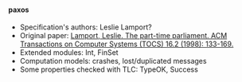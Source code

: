 #### paxos
- Specification's authors: Leslie Lamport?
- Original paper: <a href=https://lamport.azurewebsites.net/pubs/lamport-paxos.pdf>Lamport, Leslie. The part-time parliament. ACM Transactions on Computer Systems (TOCS) 16.2 (1998): 133-169.</a>
- Extended modules: Int, FinSet
- Computation models: crashes, lost/duplicated messages
- Some properties checked with TLC: TypeOK, Success


